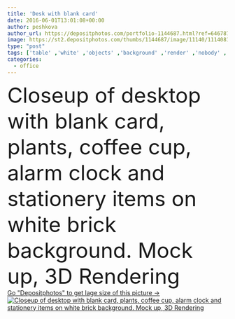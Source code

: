 ```yaml
---
title: 'Desk with blank card'
date: 2016-06-01T13:01:08+00:00
author: peshkova
author_url: https://depositphotos.com/portfolio-1144687.html?ref=64678756
image: https://st2.depositphotos.com/thumbs/1144687/image/11140/111408176/api_thumb_450.jpg?forcejpeg=true
type: "post"
tags: ['table' ,'white' ,'objects' ,'background' ,'render' ,'nobody' ,'illustration' ,'copy' ,'paper' ,'space' ,'closeup' ,'business' ,'morning' ,'up' ,'plants' ,'close' ,'wooden' ,'pattern' ,'cup' ,'coffee' ,'card' ,'3d' ,'clock' ,'office' ,'wall' ,'interior' ,'blank' ,'mug' ,'desktop' ,'work' ,'job' ,'desk' ,'copyspace' ,'notepad' ,'tools' ,'inside' ,'brick' ,'template' ,'top' ,'cactus' ,'standing' ,'workplace' ,'alarm' ,'workspace' ,'stationery' ,'rendering' ,'items' ,'clips' ,'mockup' ,'mock' ]
categories: 
  - office
---
```

<div aling="center">
            <font size="60"> Closeup of desktop with blank card, plants, coffee cup, alarm clock and stationery items on white brick background. Mock up, 3D Rendering</font>   
</div>
<div>
    <a href='https://st2.depositphotos.com/thumbs/1144687/image/11140/111408176/api_thumb_450.jpg?forcejpeg=true?ref=64678756' target=_blank > Go "Depositphotos" to get lage size of this picture ->
        <img href='https://st2.depositphotos.com/thumbs/1144687/image/11140/111408176/api_thumb_450.jpg?forcejpeg=true?ref=64678756' src='https://st2.depositphotos.com/1144687/11140/i/950/depositphotos_111408176-stock-photo-desk-with-blank-card.jpg?forcejpeg=true' alt='Closeup of desktop with blank card, plants, coffee cup, alarm clock and stationery items on white brick background. Mock up, 3D Rendering' >
    </a>
</div>
